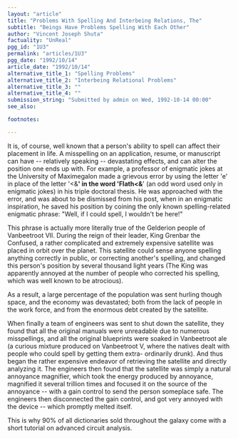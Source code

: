 ```yaml
---
layout: "article"
title: "Problems With Spelling And Interbeing Relations, The"
subtitle: "Beings Have Problems Spelling With Each Other"
author: "Vincent Joseph Shuta"
factuality: "UnReal"
pgg_id: "1U3"
permalink: "articles/1U3"
pgg_date: "1992/10/14"
article_date: "1992/10/14"
alternative_title_1: "Spelling Problems"
alternative_title_2: "Interbeing Relational Problems"
alternative_title_3: ""
alternative_title_4: ""
submission_string: "Submitted by admin on Wed, 1992-10-14 00:00"
see_also:

footnotes: 

---
```

<div>
<p>It is, of course, well known that a person's ability to spell can affect their placement in life. A misspelling on an application, resume, or manuscript can have -- relatively speaking -- devastating effects, and can alter the position one ends up with. For example, a professor of enigmatic jokes at the University of Maximegalon made a grievous error by using the letter 'e' in place of the letter '&lt;&amp;<strong>' in the word 'Flath&lt;&amp;</strong>' (an odd word used only in enigmatic jokes) in his triple doctoral thesis. He was approached with the error, and was about to be dismissed from his post, when in an enigmatic inspiration, he saved his position by coining the only known spelling-related enigmatic phrase: "Well, if I could spell, I wouldn't be here!"</p>
<p>This phrase is actually more literally true of the Gelderion people of Vanbeetroot VII. During the reign of their leader, King Grenbar the Confused, a rather complicated and extremely expensive satellite was placed in orbit over the planet. This satellite could sense anyone spelling anything correctly in public, or correcting another's spelling, and changed this person's position by several thousand light years (The King was apparently annoyed at the number of people who corrected his spelling, which was well known to be atrocious).</p>
<p>As a result, a large percentage of the population was sent hurling though space, and the economy was devastated; both from the lack of people in the work force, and from the enormous debt created by the satellite.</p>
<p>When finally a team of engineers was sent to shut down the satellite, they found that all the original manuals were unreadable due to numerous misspellings, and all the original blueprints were soaked in Vanbeetroot ale (a curious mixture produced on Vanbeetroot V, where the natives dealt with people who could spell by getting them extra- ordinarily drunk). And thus began the rather expensive endeavor of retrieving the satellite and directly analyzing it. The engineers then found that the satellite was simply a natural annoyance magnifier, which took the energy produced by annoyance, magnified it several trillion times and focused it on the source of the annoyance -- with a gain control to send the person someplace safe. The engineers then disconnected the gain control, and got very annoyed with the device -- which promptly melted itself.</p>
<p>This is why 90% of all dictionaries sold throughout the galaxy come with a short tutorial on advanced circuit analysis. <!--Amazon_CLS_IM_END--></p>
</div>

